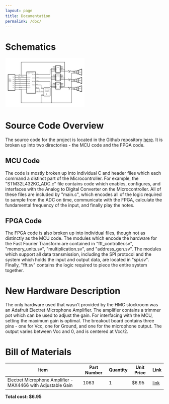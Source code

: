 ```yaml
---
layout: page
title: Documentation
permalink: /doc/
---
```


# Schematics
<!-- Include images of the schematics for your system. They should follow best practices for schematic drawings with all parts and pins clearly labeled. You may draw your schematics either with a software tool or neatly by hand. -->

<img src="./assets/schematics/Final_Schematic.png" alt="schematic" width="50%" />

# Source Code Overview
<!-- This section should include information to describe the organization of the code base and highlight how the code connects. -->

The source code for the project is located in the Github repository [here](https://github.com/brianSimpkins/E155_Final/tree/main/src). It is broken up into two directories - the MCU code and the FPGA code.

## __MCU Code__

The code is mostly broken up into individual C and header files which each command a distinct part of the Microcontroller. For example, the "STM32L432KC_ADC.c" file contains code which enables, configures, and interfaces with the Analog to Digital Converter on the Microcontroller. All of these files are included by "main.c", which encodes all of the logic required to sample from the ADC on time, communicate with the FPGA, calculate the fundamental frequency of the input, and finally play the notes.

## __FPGA Code__

The FPGA code is also broken up into individual files, though not as distinctly as the MCU code. The modules which encode the hardware for the Fast Fourier Transform are contained in "fft_controller.sv", "memory_units.sv", "multiplication.sv", and "address_gen.sv". The modules which support all data transmission, including the SPI protocol and the system which holds the input and output data, are located in "spi.sv". Finally, "fft.sv" contains the logic required to piece the entire system together. 

# New Hardware Description

The only hardware used that wasn't provided by the HMC stockroom was an Adafruit Electret Microphone Amplifier. The amplifier contains a trimmer pot which can be used to adjust the gain. For interfacing with the MCU, setting the maximum gain is optimal. The breakout board contains three pins - one for Vcc, one for Ground, and one for the microphone output. The output varies between Vcc and 0, and is centered at Vcc/2. 

# Bill of Materials
<!-- The bill of materials should include all the parts used in your project along with the prices and links.  -->

| Item | Part Number | Quantity | Unit Price | Link |
| ---- | ----------- | ----- | ---- | ---- |
| Electret Microphone Amplifier - MAX4466 with Adjustable Gain |  1063 | 1 | $6.95 |  [link](https://www.adafruit.com/product/1063) |

**Total cost: $6.95**
